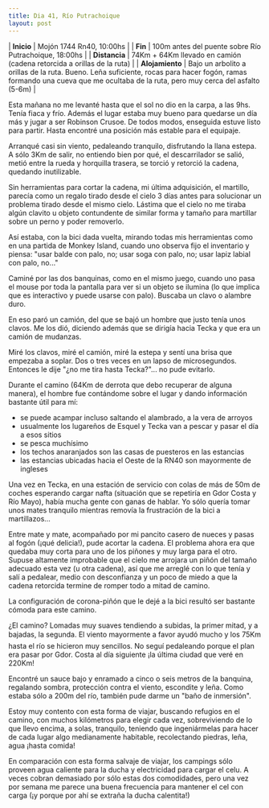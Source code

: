 ```yaml
---
title: Dia 41, Río Putrachoique
layout: post
---
```


| **Inicio**             | Mojón 1744 Rn40, 10:00hs |
| **Fin**                 | 100m antes del puente sobre Río Putrachoique, 18:00hs |
| **Distancia**       | 74Km + 64Km llevado en camión (cadena retorcida a orillas de la ruta) |
| **Alojamiento**    | Bajo un arbolito a orillas de la ruta. Bueno. Leña suficiente, rocas para hacer fogón, ramas formando una cueva que me ocultaba de la ruta, pero muy cerca del asfalto (5-6m) |

Esta mañana no me levanté hasta que el sol no dio en la carpa, a las 9hs. Tenía fiaca y frío. Además el lugar estaba muy bueno para quedarse un día más y jugar a ser Robinson Crusoe. De todos modos, enseguida estuve listo para partir. Hasta encontré una posición más estable para el equipaje.

Arranqué casi sin viento, pedaleando tranquilo, disfrutando la llana estepa. A sólo 3Km de salir, no entiendo bien por qué, el descarrilador se salió, metió entre la rueda y horquilla trasera, se torció y retorció la cadena, quedando inutilizable.

Sin herramientas para cortar la cadena, mi última adquisición, el martillo, parecía como un regalo tirado desde el cielo 3 días antes para solucionar un problema tirado desde el mismo cielo. Lástima que el cielo no me tiraba algún clavito u objeto contundente de similar forma y tamaño para martillar sobre un perno y poder removerlo.

Así estaba, con la bici dada vuelta, mirando todas mis herramientas como en una partida de Monkey Island, cuando uno observa fijo el inventario y piensa: "usar balde con palo, no; usar soga con palo, no; usar lapiz labial con palo, no..."

Caminé por las dos banquinas, como en el mismo juego, cuando uno pasa el mouse por toda la pantalla para ver si un objeto se ilumina (lo que implica que es interactivo y puede usarse con palo). Buscaba un clavo o alambre duro.

En eso paró un camión, del que se bajó un hombre que justo tenía unos clavos. Me los dió, diciendo además que se dirigía hacia Tecka y que era un camión de mudanzas.

Miré los clavos, miré el camión, miré la estepa y sentí una brisa que empezaba a soplar. Dos o tres veces en un lapso de microsegundos. Entonces le dije "¿no me tira hasta Tecka?"... no pude evitarlo.

Durante el camino (64Km de derrota que debo recuperar de alguna manera), el hombre fue contándome sobre el lugar y dando información bastante útil para mí:

 * se puede acampar incluso saltando el alambrado, a la vera de arroyos
 * usualmente los lugareños de Esquel y Tecka van a pescar y pasar el día a esos sitios
 * se pesca muchísimo
 * los techos anaranjados son las casas de puesteros en las estancias
 * las estancias ubicadas hacia el Oeste de la RN40 son mayormente de ingleses

Una vez en Tecka, en una estación de servicio con colas de más de 50m de coches esperando cargar nafta (situación que se repetiría en Gdor Costa y Río Mayo), había mucha gente con ganas de hablar. Yo sólo quería tomar unos mates tranquilo mientras removía la frustración de la bici a martillazos...

Entre mate y mate, acompañado por mi pancito casero de nueces y pasas al fogón (¡qué delicia!), pude acortar la cadena. El problema ahora era que quedaba muy corta para uno de los piñones y muy larga para el otro. Supuse altamente improbable que el cielo me arrojara un piñón del tamaño adecuado esta vez (u otra cadena), así que me arreglé con lo que tenía y salí a pedalear, medio con desconfianza y un poco de miedo a que la cadena retorcida termine de romper todo a mitad de camino.

La configuración de corona-piñón que le dejé a la bici resultó ser bastante cómoda para este camino.

¿El camino? Lomadas muy suaves tendiendo a subidas, la primer mitad, y a bajadas, la segunda. El viento mayormente a favor ayudó mucho y los 75Km hasta el río se hicieron muy sencillos. No seguí pedaleando porque el plan era pasar por Gdor. Costa al día siguiente ¡la última ciudad que veré en 220Km!

Encontré un sauce bajo y enramado a cinco o seis metros de la banquina, regalando sombra, protección contra el viento, escondite y leña. Como estaba sólo a 200m del río, también pude darme un "baño de inmersión".

Estoy muy contento con esta forma de viajar, buscando refugios en el camino, con muchos kilómetros para elegir cada vez, sobreviviendo de lo que llevo encima, a solas, tranquilo, teniendo que ingeniármelas para hacer de cada lugar algo medianamente habitable, recolectando piedras, leña, agua ¡hasta comida!

En comparación con esta forma salvaje de viajar, los campings sólo proveen agua caliente para la ducha y electricidad para cargar el celu. A veces cobran demasiado por sólo estas dos comodidades, pero una vez por semana me parece una buena frecuencia para mantener el cel con carga (¡y porque por ahí se extraña la ducha calentita!)
